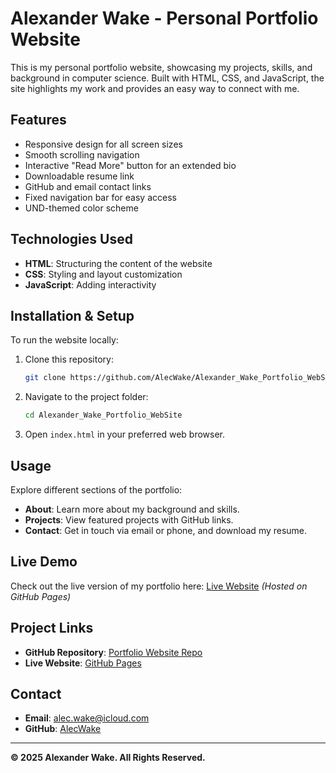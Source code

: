 # Alexander Wake - Personal Portfolio Website

This is my personal portfolio website, showcasing my projects, skills, and background in computer science. Built with HTML, CSS, and JavaScript, the site highlights my work and provides an easy way to connect with me.

## Features
- Responsive design for all screen sizes
- Smooth scrolling navigation
- Interactive "Read More" button for an extended bio
- Downloadable resume link
- GitHub and email contact links
- Fixed navigation bar for easy access
- UND-themed color scheme

## Technologies Used
- **HTML**: Structuring the content of the website
- **CSS**: Styling and layout customization
- **JavaScript**: Adding interactivity

## Installation & Setup
To run the website locally:
1. Clone this repository:
   ```bash
   git clone https://github.com/AlecWake/Alexander_Wake_Portfolio_WebSite.git
   ```
2. Navigate to the project folder:
   ```bash
   cd Alexander_Wake_Portfolio_WebSite
   ```
3. Open `index.html` in your preferred web browser.

## Usage
Explore different sections of the portfolio:
- **About**: Learn more about my background and skills.
- **Projects**: View featured projects with GitHub links.
- **Contact**: Get in touch via email or phone, and download my resume.

## Live Demo
Check out the live version of my portfolio here: [Live Website](https://alecwake.github.io/) *(Hosted on GitHub Pages)*

## Project Links
- **GitHub Repository**: [Portfolio Website Repo](https://github.com/AlecWake/Alexander_Wake_Portfolio_WebSite)
- **Live Website**: [GitHub Pages](https://alecwake.github.io/)

## Contact
- **Email**: [alec.wake@icloud.com](mailto:alec.wake@icloud.com)
- **GitHub**: [AlecWake](https://github.com/AlecWake)

---
**© 2025 Alexander Wake. All Rights Reserved.**
